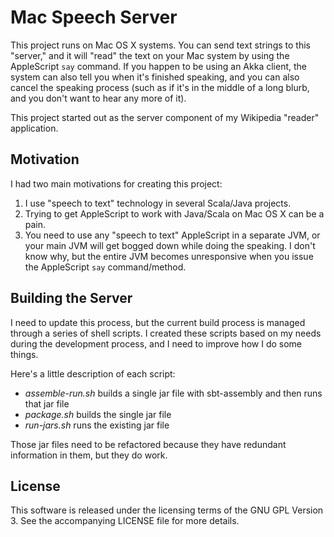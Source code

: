 Mac Speech Server
=================

This project runs on Mac OS X systems. You can send text strings to this "server,"
and it will "read" the text on your Mac system by using the AppleScript `say` command.
If you happen to be using an Akka client, the system can also tell you when it's
finished speaking, and you can also cancel the speaking process (such as if it's in
the middle of a long blurb, and you don't want to hear any more of it).

This project started out as the server component of my Wikipedia "reader" application.


Motivation
----------

I had two main motivations for creating this project:

1. I use "speech to text" technology in several Scala/Java projects.
1. Trying to get AppleScript to work with Java/Scala on Mac OS X can be a pain.
1. You need to use any "speech to text" AppleScript in a separate JVM, or your main
   JVM will get bogged down while doing the speaking. I don't know why, but the entire
   JVM becomes unresponsive when you issue the AppleScript `say` command/method.


Building the Server
-------------------

I need to update this process, but the current build process is managed through a series
of shell scripts. I created these scripts based on my needs during the development process,
and I need to improve how I do some things.

Here's a little description of each script:

* _assemble-run.sh_ builds a single jar file with sbt-assembly and then
  runs that jar file
* _package.sh_ builds the single jar file
* _run-jars.sh_ runs the existing jar file

Those jar files need to be refactored because they have redundant
information in them, but they do work.

License
-------

This software is released under the licensing terms of the 
GNU GPL Version 3. See the accompanying LICENSE file for more
details.



